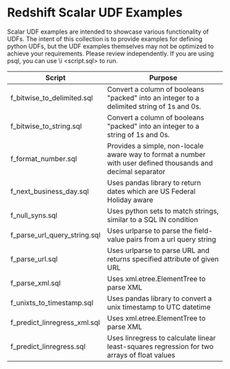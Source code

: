 # Redshift Scalar UDF Examples
Scalar UDF examples are intended to showcase various functionality of UDFs. The intent of this collection is to provide examples for defining python UDFs, but the UDF examples themselves may not be optimized to achieve your requirements. Please review independently.
If you are using psql, you can use \i &lt;script.sql&gt; to run.

| Script | Purpose |
| ------------- | ------------- |
| f_bitwise_to_delimited.sql | Convert a column of booleans "packed" into an integer to a delimited string of 1s and 0s. |
| f_bitwise_to_string.sql | Convert a column of booleans "packed" into an integer to a string of 1s and 0s. |
| f\_format\_number.sql | Provides a simple, non-locale aware way to format a number with user defined  thousands and decimal separator |
| f\_next\_business\_day.sql | Uses pandas library to return dates which are US Federal Holiday aware |
| f\_null\_syns.sql | Uses python sets to match strings, similar to a SQL IN condition |
| f\_parse\_url\_query\_string.sql | Uses urlparse to parse the field-value pairs from a url query string |
| f\_parse\_url.sql | Uses urlparse to parse URL and returns specified attribute of given URL |
| f\_parse\_xml.sql | Uses xml.etree.ElementTree to parse XML |
| f\_unixts\_to\_timestamp.sql | Uses pandas library to convert a unix timestamp to UTC datetime |
| f\_predict\_linregress\_xml.sql | Uses xml.etree.ElementTree to parse XML |
| f\_predict\_linregress.sql | Uses linregress to calculate linear least-squares regression for two arrays of float values |
